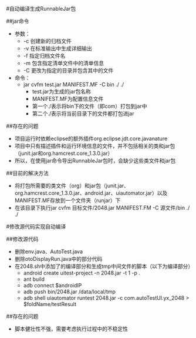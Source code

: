 #自动编译生成RunnableJar包

##jar命令

- 参数：
    - -c 创建新的归档文件
    - -v 在标准输出中生成详细输出
    - -f 指定归档文件名
    - -m 包含指定清单文件中的清单信息
    - -C 更改为指定的目录并包含其中的文件
- 命令：
    - jar cvfm test.jar MANIFEST.MF -C bin ./ ./
      - test.jar为生成的jar包名称
      - MANIFEST.MF为配置信息文件
      - 第一个./表示将bin下的文件（即com）打包到jar中
      - 第二个./表示将当前目录下的文件都打包进jar

##存在的问题
- 项目运行时依赖eclipse的额外插件org.eclipse.jdt.core.javanature
- 项目中只有描述插件和运行环境信息的文件，并不包括相关的类和jar包（junit.jar和org.hamcrest.core_1.3.0.jar）
- 所以，在使用jar命令导出RunnableJar包时，会缺少这些类文件和jar包

##目前的解决方法
- 将打包所需要的类文件（org）和jar包（junit.jar、org.hamcrest.core_1.3.0.jar、android.jar、uiautomator.jar）以及MANIFEST.MF存放到一个文件夹（runjar）下
- 在该目录下执行jar cvfm 目标文件/2048.jar MANIFEST.FM -C 源文件/bin ./ ./

#修改源代码实现自动编译

##修改源代码
- 删除env.java、AutoTest.java
- 删除otoDisplayRun.java中的部分代码
- 在2048.sh中添加了的编译部分和生成tmp中间文件的脚本（以下为编译部分）
    - android create uitest-project -n 2048.jar -t 1 -p .
    - ant build
    - adb connect $androidIP
    - adb push bin/2048.jar /data/local/tmp
    - adb shell uiautomator runtest 2048.jar -c com.autoTestUI.yx_2048 > $foldName/testResult

##存在的问题
- 脚本健壮性不强，需要考虑执行过程中的不稳定性
 
